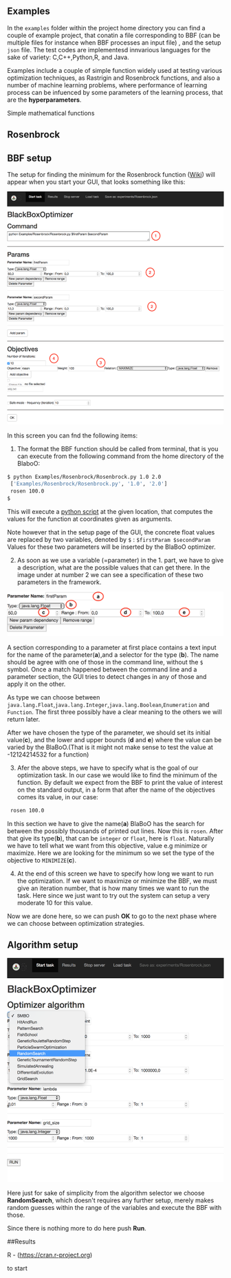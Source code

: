 Examples
-

In the `examples` folder within the project home directory you can find a couple of example project, that conatin a file  corresponding to BBF (can be multiple files for instance when BBF processes an input file) , and the setup `json` file. The test codes are implementesd innvarious languages for the sake of variety: C,C++,Python,R, and Java.

Examples include a couple of simple function widely used at testing various optimization techniques, as Rastrigin and Rosenbrock functions,  and also a number of machine learning problems, where performance of learning process can be infuenced by some parameters of the learning process, that are the **hyperparameters**.  

Simple mathematical functions

Rosenbrock
-

## BBF setup
The setup for finding the minimum for the Rosenbrock function ([Wiki](https://en.wikipedia.org/wiki/Rosenbrock_function)) will appear when you start your GUI, that looks something like this:


<img src="readmefiles/examples/Rosenbrock.png" alt="Rosenbrock" width="600" >

In this screen you can fnd the following items:

1. The format the BBF function should be called from terminal, that is you can execute from the following command from the home directory of the BlaboO:

```sh
$ python Examples/Rosenbrock/Rosenbrock.py 1.0 2.0
 ['Examples/Rosenbrock/Rosenbrock.py', '1.0', '2.0']
 rosen 100.0
$ 
```
This will execute a [python script](/../examples/Rosenbrock/Rosenbrock.py) at the given location, that computes the values for the function at coordinates given as arguments.

Note however that in the setup page of the GUI, the concrete float values are replaced by two variables, denoted by `$` :  `$firstParam $secondParam`
Values for these two parameters will be inserted by the BlaBoO optimizer. 

2. As soon as we use a variable (=parameter) in the 1. part, we have to give a description, what are the possible values that can get there.
In the image under at number 2 we can see a specification of these two parameters in the framework.
 
<img src="readmefiles/examples/Rosenbrock_param.png" alt="Rosenbrock" width="600" >

A section corresponding to a parameter at first place contains a text input for the name of the parameter(**a**),and  a selector for the type (**b**). The name should be agree with one of those in the command line, without the `$` symbol.
Once a match happened between the command line and a parameter section, the GUI tries to detect changes in any of those and apply it on the other. 

As type we can choose between `java.lang.Float`,`java.lang.Integer`,`java.lang.Boolean`,`Enumeration` and `Function`. The first three possibly have a clear meaning to the others we will return later.

After we have chosen the type of the parameter, we should set its  initial value(**c**), and the lower and upper bounds (**d** and **e**) where the value can be varied by the BlaBoO.(That is it might not make sense to test the value at -12124214532 for a function)
 
3. Afer the above steps, we have to specify what is the goal of our optimization task. In our case we would like to find the minimum of the function. By default we expect from the BBF to print the value of interest on the standard output, in a form that after the name of the objectives comes its value, in our case:

```sh
 rosen 100.0
``` 
In this section we have to give the name(**a**) BlaBoO has the search for between the possibly thousands of printed out lines. Now this is `rosen`. After that give its type(**b**), that can be `integer` or `float`, here is `float`. Naturally we have to tell what we want from this objective, value e.g minimize or maximize. Here we are looking for the minimum so we set the type of the objective to `MINIMIZE`(**c**).

4. At the end of this screen we have to specify how long we want to run the optimization. If we want to maximize or minimize the BBF, we must give an iteration number, that is how many times we want to run the task. Here since we just want to try out the system can setup a very moderate 10 for this value.

Now we are done here, so we can push **OK** to go to the next phase where we can choose between optimization strategies.

## Algorithm setup

<img src="readmefiles/examples/Rosenbrock_algsel.png" alt="Rosenbrock" width="600" >

Here just for sake of simplicity from the algorithm selector we choose **RandomSearch**, which doesn't requires any further setup, merely makes random guesses within the range of the variables and execute the BBF with those.
 
Since there is nothing more to do here push **Run**. 

##Results

R -  (https://cran.r-project.org)

to start 